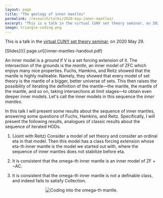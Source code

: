```yaml
---
layout: page
title: "The geology of inner mantles"
permalink: /research/talks/2020-may-inner-mantles/
excerpt: "This is a talk in the virtual CUNY set theory seminar, on 2020 May 29..."
image: triangle-coding.png
---
```


This is a talk in the [virtual CUNY set theory seminar](https://nylogic.github.io/set-theory-seminar.html), on 2020 May 29.

[Slides]({{ page.url}}inner-mantles-handout.pdf)

An inner model is a *ground* if V is a set forcing extension of it. The intersection of the grounds is the *mantle*, an inner model of ZFC which enjoys many nice properties. Fuchs, Hamkins, and Reitz showed that the mantle is highly malleable. Namely, they showed that every model of set theory is the mantle of a bigger, better universe of sets. This then raises the possibility of iterating the definition of the mantle—the mantle, the mantle of the mantle, and so on, taking intersections at limit stages—to obtain even deeper inner models. Let's call the inner models in this sequence the *inner mantles*.

In this talk I will present some results about the sequence of inner mantles, answering some questions of Fuchs, Hamkins, and Reitz. Specifically, I will present the following results, analogues of classic results about the sequence of iterated HODs.

1. (Joint with Reitz) Consider a model of set theory and consider an ordinal eta in that model. Then this model has a class forcing extension whose eta-th inner mantle is the model we started out with, where the sequence of inner mantles does not stabilize before eta.

2. It is consistent that the omega-th inner mantle is an inner model of ZF + ¬AC.

3. It is consistent that the omega-th inner mantle is not a definable class, and indeed fails to satisfy Collection.

<center>
<img src="triangle-coding.png" alt="Coding into the omega-th mantle.">
</center>
